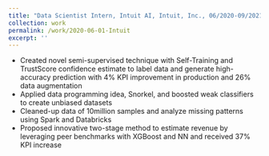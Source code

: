 ```yaml
---
title: "Data Scientist Intern, Intuit AI, Intuit, Inc., 06/2020-09/2021"
collection: work
permalink: /work/2020-06-01-Intuit
excerpt: ''
---
```


* Created novel semi-supervised technique with Self-Training and TrustScore confidence estimate to label data and generate high-accuracy prediction with 4% KPI improvement in production and 26% data augmentation
* Applied data programming idea, Snorkel, and boosted weak classifiers to create unbiased datasets
* Cleaned-up data of 10million samples and analyze missing patterns using Spark and Databricks
* Proposed innovative two-stage method to estimate revenue by leveraging peer benchmarks with XGBoost and NN and received 37% KPI increase
